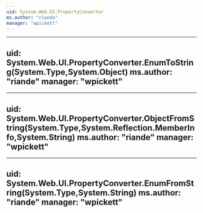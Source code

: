 ```yaml
---
uid: System.Web.UI.PropertyConverter
ms.author: "riande"
manager: "wpickett"
---
```


---
uid: System.Web.UI.PropertyConverter.EnumToString(System.Type,System.Object)
ms.author: "riande"
manager: "wpickett"
---

---
uid: System.Web.UI.PropertyConverter.ObjectFromString(System.Type,System.Reflection.MemberInfo,System.String)
ms.author: "riande"
manager: "wpickett"
---

---
uid: System.Web.UI.PropertyConverter.EnumFromString(System.Type,System.String)
ms.author: "riande"
manager: "wpickett"
---
